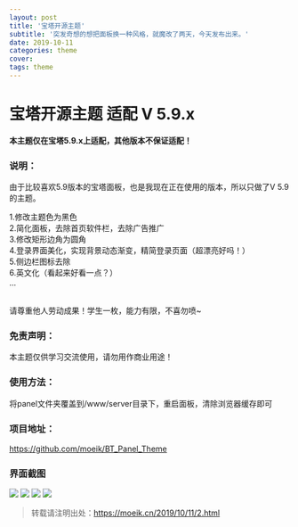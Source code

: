 ```yaml
---
layout: post
title: '宝塔开源主题'
subtitle: '突发奇想的想把面板换一种风格，就魔改了两天，今天发布出来。'
date: 2019-10-11
categories: theme
cover:
tags: theme
---
```


# 宝塔开源主题 适配 V 5.9.x

**本主题仅在宝塔5.9.x上适配，其他版本不保证适配！**

### 说明：

由于比较喜欢5.9版本的宝塔面板，也是我现在正在使用的版本，所以只做了V 5.9的主题。

1.修改主题色为黑色<br>
2.简化面板，去除首页软件栏，去除广告推广<br>
3.修改矩形边角为圆角<br>
4.登录界面美化，实现背景动态渐变，精简登录页面（超漂亮好吗！）<br>
5.侧边栏图标去除<br>
6.英文化（看起来好看一点？）<br>
...<br><br>

请尊重他人劳动成果！学生一枚，能力有限，不喜勿喷~

### 免责声明：

本主题仅供学习交流使用，请勿用作商业用途！

### 使用方法：

将panel文件夹覆盖到/www/server目录下，重启面板，清除浏览器缓存即可

### 项目地址：

<a href="https://github.com/moeik/BT_Panel_Theme" target="_blank">https://github.com/moeik/BT_Panel_Theme</a>

### 界面截图

![](http://59.110.215.209/1.jpg)
![](http://59.110.215.209/2.jpg)
![](http://59.110.215.209/3.jpg)
![](http://59.110.215.209/4.jpg)

>转载请注明出处：<a href="https://moeik.cn/2019/10/11/2.html" target="_blank">https://moeik.cn/2019/10/11/2.html</a>
